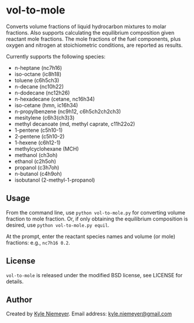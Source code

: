 vol-to-mole
===========

Converts volume fractions of liquid hydrocarbon mixtures to molar fractions. Also supports calculating the equilibrium composition given reactant mole fractions. The mole fractions of the fuel components, plus oxygen and nitrogen at stoichiometric conditions, are reported as results.

Currently supports the following species:

 * n-heptane (nc7h16)
 * iso-octane (ic8h18)
 * toluene (c6h5ch3)
 * n-decane (nc10h22)
 * n-dodecane (nc12h26)
 * n-hexadecane (cetane, nc16h34)
 * iso-cetane (hmn, ic16h34)
 * n-propylbenzene (nc9h12, c6h5ch2ch2ch3)
 * mesitylene (c6h3(ch3)3)
 * methyl decanoate (md, methyl caprate, c11h22o2)
 * 1-pentene (c5h10-1)
 * 2-pentene (c5h10-2)
 * 1-hexene (c6h12-1)
 * methylcyclohexane (MCH)
 * methanol (ch3oh)
 * ethanol (c2h5oh)
 * propanol (c3h7oh)
 * n-butanol (c4h9oh)
 * isobutanol (2-methyl-1-propanol)

Usage
-------

From the command line, use `python vol-to-mole.py` for converting volume fraction to mole fraction. Or, if only obtaining the equilibrium composition is desired, use `python vol-to-mole.py equil`.

At the prompt, enter the reactant species names and volume (or mole) fractions: e.g., `nc7h16 0.2`.

License
-------

`vol-to-mole` is released under the modified BSD license, see LICENSE for details.

Author
------

Created by [Kyle Niemeyer](http://kyleniemeyer.com). Email address: [kyle.niemeyer@gmail.com](mailto:kyle.niemeyer@gmail.com)
